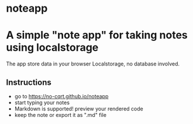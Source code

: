 # noteapp
# A simple "note app" for taking notes using localstorage
The app store data in your browser Localstorage, no database involved.

## Instructions
- go to https://no-cqrt.github.io/noteapp
- start typing your notes
- Markdown is supported! preview your rendered code
- keep the note or export it as ".md" file
